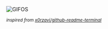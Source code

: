 <div align="justify">
<picture>
    <source media="(prefers-color-scheme: dark)" srcset="https://i.ibb.co/mCL6Rwgc/output-gif.gif">
    <source media="(prefers-color-scheme: light)" srcset="https://i.ibb.co/mCL6Rwgc/output-gif.gif">
    <img alt="GIFOS" src="https://i.ibb.co/mCL6Rwgc/output-gif.gif">
</picture>

<sub><i>inspired from [x0rzavi/github-readme-terminal](https://github.com/x0rzavi/github-readme-terminal)</i></sub>

</div>

<!-- Image deletion URL: https://ibb.co/d0dGfqx5/16b457955377d70174014f3d666c47d4 -->
